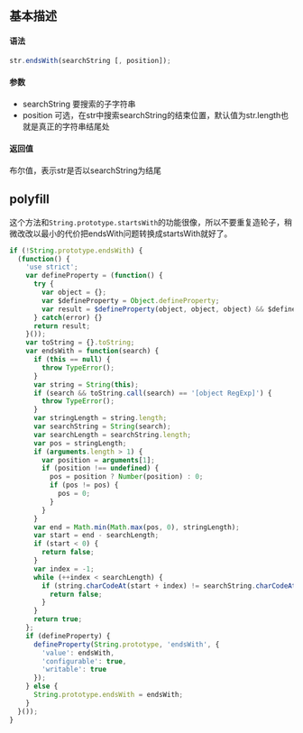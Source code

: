 ## 基本描述

#### 语法

```javascript
str.endsWith(searchString [, position]);
```

#### 参数

* searchString 要搜索的子字符串
* position 可选，在str中搜索searchString的结束位置，默认值为str.length也就是真正的字符串结尾处

#### 返回值

布尔值，表示str是否以searchString为结尾

## polyfill

这个方法和```String.prototype.startsWith```的功能很像，所以不要重复造轮子，稍微改改以最小的代价把endsWith问题转换成startsWith就好了。

```javascript
if (!String.prototype.endsWith) {
  (function() {
    'use strict';
    var defineProperty = (function() {
      try {
        var object = {};
        var $defineProperty = Object.defineProperty;
        var result = $defineProperty(object, object, object) && $defineProperty;
      } catch(error) {}
      return result;
    }());
    var toString = {}.toString;
    var endsWith = function(search) {
      if (this == null) {
        throw TypeError();
      }
      var string = String(this);
      if (search && toString.call(search) == '[object RegExp]') {
        throw TypeError();
      }
      var stringLength = string.length;
      var searchString = String(search);
      var searchLength = searchString.length;
      var pos = stringLength;
      if (arguments.length > 1) {
        var position = arguments[1];
        if (position !== undefined) {
          pos = position ? Number(position) : 0;
          if (pos != pos) {
            pos = 0;
          }
        }
      }
      var end = Math.min(Math.max(pos, 0), stringLength);
      var start = end - searchLength;
      if (start < 0) {
        return false;
      }
      var index = -1;
      while (++index < searchLength) {
        if (string.charCodeAt(start + index) != searchString.charCodeAt(index)) {
          return false;
        }
      }
      return true;
    };
    if (defineProperty) {
      defineProperty(String.prototype, 'endsWith', {
        'value': endsWith,
        'configurable': true,
        'writable': true
      });
    } else {
      String.prototype.endsWith = endsWith;
    }
  }());
}
```